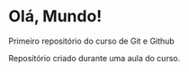 # Olá, Mundo!
Primeiro repositório do curso de Git e Github

Repositório criado durante uma aula do curso.